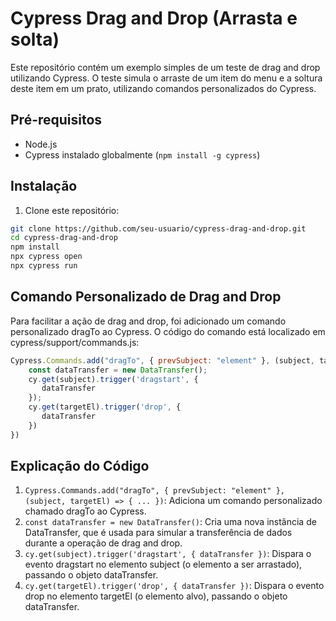 # Cypress Drag and Drop (Arrasta e solta)

Este repositório contém um exemplo simples de um teste de drag and drop utilizando Cypress. O teste simula o arraste de um item do menu e a soltura deste item em um prato, utilizando comandos personalizados do Cypress.

## Pré-requisitos

- Node.js
- Cypress instalado globalmente (`npm install -g cypress`)

## Instalação

1. Clone este repositório:

```bash
git clone https://github.com/seu-usuario/cypress-drag-and-drop.git
cd cypress-drag-and-drop
npm install
npx cypress open
npx cypress run
```

## Comando Personalizado de Drag and Drop
Para facilitar a ação de drag and drop, foi adicionado um comando personalizado dragTo ao Cypress. O código do comando está localizado em cypress/support/commands.js:

```javascript
Cypress.Commands.add("dragTo", { prevSubject: "element" }, (subject, targetEl) => {
    const dataTransfer = new DataTransfer(); 
    cy.get(subject).trigger('dragstart', {
       dataTransfer 
    });
    cy.get(targetEl).trigger('drop', {
       dataTransfer
    })
})
```

## Explicação do Código
1. ``Cypress.Commands.add("dragTo", { prevSubject: "element" }, (subject, targetEl) => { ... })``: Adiciona um comando personalizado chamado dragTo ao Cypress.
2. ``const dataTransfer = new DataTransfer()``: Cria uma nova instância de DataTransfer, que é usada para simular a transferência de dados durante a operação de drag and drop.
3. ``cy.get(subject).trigger('dragstart', { dataTransfer })``: Dispara o evento dragstart no elemento subject (o elemento a ser arrastado), passando o objeto dataTransfer.
4. ``cy.get(targetEl).trigger('drop', { dataTransfer })``: Dispara o evento drop no elemento targetEl (o elemento alvo), passando o objeto dataTransfer.